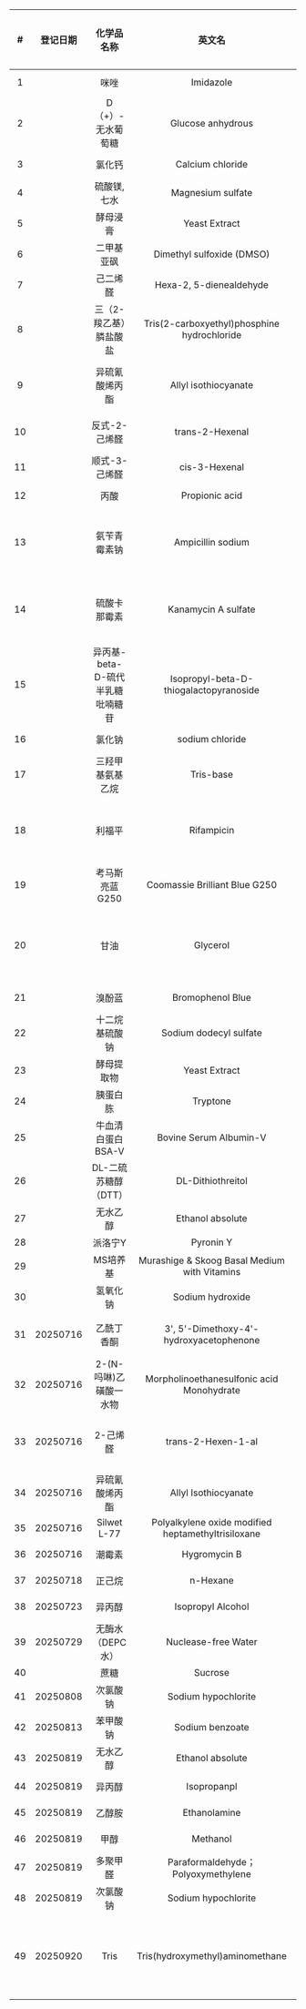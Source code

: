 |  #  |   登记日期   |        化学品名称         |                        英文名                         |     缩写      | 数量  |    规格    |     CAS     |      MW       |     生产商     |        纯度         | 保存温度  |     注意事项     |      产品编号      |      批号      | 保存位置 |                     工作液配制                     | 父记录 |
| :-: | :------: | :------------------: | :------------------------------------------------: | :---------: | :-: | :------: | :---------: | :-----------: | :---------: | :---------------: | :---: | :----------: | :------------: | :----------: | :--: | :-------------------------------------------: | :-: |
|  1  |          |          咪唑          |                     Imidazole                      |      /      |  1  |   500g   |  288-32-4   |     68.08     |     阿拉丁     |        99         |  RT   |      /       |  I108707-500g  |   L2404488   | 210  |                                               |     |
|  2  |          |      D（+）-无水葡萄糖      |                 Glucose anhydrous                  |      /      | 24  |   500g   |   50-99-7   |    180.16     |     沪试      |        AR         |  RT   |      /       |    63005518    |   20241126   | 210  |                                               |     |
|  3  |          |         氯化钙          |                  Calcium chloride                  |      /      |  1  |   500g   | 10043-52-4  |    110.98     |     阿拉丁     |        97         |  RT   |      /       |  C399250-500g  |   L2420665   | 210  |                                               |     |
|  4  |          |       硫酸镁, 七水        |                 Magnesium sulfate                  |      /      |  1  |   500g   | 10034-99-8  |    246.47     |     阿拉丁     |        99         |  RT   |      /       |  M110770-500g  |   K2414579   | 210  |                                               |     |
|  5  |          |         酵母浸膏         |                   Yeast Extract                    |      /      |  1  |  2.5kg   |  8013-1-2   |       /       |     阿拉丁     | CellNourish Basic |  RT   |      /       | Y110984-2.5kg  |   E2409418   | 210  |                                               |     |
|  6  |          |        二甲基亚砜         |             Dimethyl sulfoxide (DMSO)              |    DMSO     |  1  |  500mL   |   67-68-5   |     78.13     |     阿拉丁     |       99.8        |  RT   |      避光      | D103274-500mL  |   A2517131   | 210  |                       /                       |     |
|  7  |          |         己二烯醛         |              Hexa-2, 5-dienealdehyde               |             |  1  |          |  142-83-6   |     96.13     |     阿拉丁     |        95         |  4°C  |      避光      |  H156882-25g   |   B2209047   | 307  |                                               |     |
|  8  |          |     三（2-羧乙基）膦盐酸盐     |    Tris(2-carboxyethyl)phosphine hydrochloride     |  TECP-HCl   |  1  |          | 51805-45-9  |    286.65     |     阿拉丁     |        98         |  4°C  |      避光      |  T107252-25g   |   L2406802   | 307  |                                               |     |
|  9  |          |       异硫氰酸烯丙酯        |                Allyl isothiocyanate                |    AITC     |  1  |          |   57-06-7   |     99.15     |     阿拉丁     |        95         |  4°C  |      避光      |  A477314-25g   |   L2426177   | 307  |       2M: 1043.7 uL, DMSO定容到5mL, -20°C        |     |
| 10  |          |       反式-2-己烯醛       |                  trans-2-Hexenal                   |     E2H     |  1  |          |  6728-26-3  |     98.14     |     麦克林     |        98         |  4°C  |      避光      |  H811039-25mL  |  C17329357   | 307  |        2M: 1000 uL, DMSO定容到5mL, -20°C         |     |
| 11  |          |       顺式-3-己烯醛       |                   cis-3-Hexenal                    |     Z3H     |  1  |          |  6789-80-6  |     98.14     |     麦克林     |        50         | -20°C |      避光      |   H885984-1g   |  C16368833   | 210  |                                               |     |
| 12  |          |          丙酸          |                   Propionic acid                   |             |  1  |          |   79-09-4   |     74.08     |     迈瑞达     |       99.5        |  RT   |      避光      | M244419-500mL  |      /       | 210  |                                               |     |
| 13  |          |        氨苄青霉素钠        |                 Ampicillin sodium                  |     A+      |  2  |   25g    |   69-52-3   |    371.387    |    毕得医药     |       99.99       |  4°C  |      避光      |  BD114240-25g  |    ETA077    | 307  | 100mg/mL: 2g, 溶于20mLddH2O, 0.22uM过滤除菌, -20°C  |     |
| 14  |          |        硫酸卡那霉素        |                Kanamycin A sulfate                 |     K+      |  1  |          | 25389-94-0  |    582.577    |    毕得医药     |      710u/mg      |  4°C  |      避光      | BD1203308-100g |    FRL434    | 307  | 30mg/mL: 0.6g, 溶于20mLddH2O, 0.22uM过滤除菌, -20°C |     |
| 15  |          | 异丙基-beta-D-硫代半乳糖吡喃糖苷 |       Isopropyl-beta-D-thiogalactopyranoside       |    IPTG     |  2  |    5g    |  367-93-1   |    238.301    |    毕得医药     |        98         | -20°C |      避光      |  BD134860-5g   |    FPV756    | 210  |  0.3M: 1.43g, 溶于20mLddH2O, 0.22uM过滤除菌, -20°C  |     |
| 16  |          |         氯化钠          |                  sodium chloride                   |    NaCl     |  1  |   250g   |  7647-14-5  |    58.443     |     生工      |                   |  RT   |      /       |  A501218-0001  |              | 210  |                                               |     |
| 17  |          |       三羟甲基氨基乙烷       |                     Tris-base                      |      /      |  2  |   500g   |   77-86-1   |    121.14     |    合肥博美     |       99.9        |  RT   |      /       |     ST0711     |   YT232411   | 210  |                                               |     |
| 18  |          |         利福平          |                     Rifampicin                     |     Rif     |  1  | (分装约7g)  | 13292-46-1  |    822.94     |     麦克林     |       0.98        |  4°C  |      避光      |   R6056-25g    |  C15181673   | 307  |  50mg/mL: 1g, 溶于20mLddH2O, 0.22uM过滤除菌, -20°C  |     |
| 19  |          |      考马斯亮蓝G250       |           Coomassie Brilliant Blue G250            |      /      |  1  |   10g    |  6104-58-1  |    854.02     |     源叶      |        高纯         |  RT   |      /       |   S19061-10g   |   JS273157   | 210  |                                               |     |
| 20  |          |          甘油          |                      Glycerol                      |      /      |  1  |  500mL   |   56-81-5   |     92.09     |     阿拉丁     |       99.5        |  RT   |      /       | G116205-500mL  |   C2506335   | 210  | 80%: 80mL加ddH2O至100mL, 121°C 20min灭菌, 保存于4°C  |     |
| 21  |          |         溴酚蓝          |                  Bromophenol Blue                  |      /      |  1  |    5g    |  115-39-9   |    669.96     |     阿拉丁     |        AR         |  RT   |      避光      |   B109642-5g   |   H2416083   | 210  |                                               |     |
| 22  |          |       十二烷基硫酸钠        |               Sodium dodecyl sulfate               |     SDS     |  1  |   25g    |  151-21-3   |    288.38     |     阿拉丁     |        99         |  RT   |      /       |  S108349-25g   |   B2521571   | 210  |                                               |     |
| 23  |          |        酵母提取物         |                   Yeast Extract                    |      /      |  1  |   500g   |      /      |       /       |    OXOID    |         /         |  RT   |      /       |    LP0021B     |   4460951    | 210  |                                               |     |
| 24  |          |         胰蛋白胨         |                      Tryptone                      |      /      |  2  |   500g   |      /      |       /       |    OXOID    |         /         |  RT   |      /       |    LP0042B     |   6122847    | 210  |                                               |     |
| 25  |          |     牛血清白蛋白BSA-V      |               Bovine Serum Albumin-V               |    BSA-V    |  1  |   100g   |  9048-46-8  |   66.430kDa   |  Solarbio   |         /         |  4°C  |      /       |     A8020      |  5550310010  | 307  |                                               |     |
| 26  |          |    DL-二硫苏糖醇（DTT）     |                 DL-Dithiothreitol                  |     DTT     |  1  |   25g    |  3483-12-3  |    154.25     |     阿拉丁     |        99         |  4°C  |      避光      |  D104859-25g   |   D2501283   | 307  |                                               |     |
| 27  |          |         无水乙醇         |                  Ethanol absolute                  |    EtOH     |  5  |  500mL   |   64-17-5   |     46.07     |     沪试      |        AR         |  RT   |      避光      |    10009218    |   20250401   | 210  |                                               |     |
| 28  |          |         派洛宁Y         |                     Pyronin Y                      |      /      |  1  |    1g    |   92-32-0   |               |     阿拉丁     |         /         | -20°C |      避光      |   P100851-1g   |   L2102640   | 210  |                                               |     |
| 29  |          |        MS培养基         |    Murashige & Skoog Basal Medium with Vitamins    |    M519     |  1  |   50L    |      /      |       /       |  Phytotech  |         /         |  4°C  |      /       |      M519      | HYT0519438A  | 210  |                                               |     |
| 30  |          |         氢氧化钠         |                  Sodium hydroxide                  |      /      |  1  |   500g   |  1310-73-2  |      40       |     迈瑞尔     |        98         |  RT   |      防潮      |  M04808-500G   |  M10085516   | 210  |                                               |     |
| 31  | 20250716 |        乙酰丁香酮         |      3', 5'-Dimethoxy-4'-hydroxyacetophenone       |      /      |  1  |    1g    |  2478-38-8  |     196.2     | Adamas-beta |        98+        |  RT   |    阴凉干燥密封    |    01049961    |   P2251116   | 210  |                                               |     |
| 32  | 20250716 |    2-(N-吗啉)乙磺酸一水物    |     Morpholinoethanesulfonic acid Monohydrate      |  MES(·H2O)  |  1  |   100g   | 145224-94-8 |    213.25     | Adamas-beta |     99(HPLC)      |  RT   |     阴凉干燥     |    01158660    |   P3283356   | 210  |                                               |     |
| 33  | 20250716 |        2-己烯醛         |                 trans-2-Hexen-1-al                 |     E2H     |  1  |  100ml   |  6728-26-3  |     98.14     | Adamas-beta |        98+        | 2-8°C |   储存在惰性气体中   |   012236940    |   P2634916   | 210  |                                               |     |
| 34  | 20250716 |       异硫氰酸烯丙酯        |                Allyl Isothiocyanate                |    AITC     |  1  |   25g    |   57-06-7   |     99.15     | Adamas-beta |        98         |  RT   |    阴凉干燥密封    |   013531987    |   P2964179   | 210  |                                               |     |
| 35  | 20250716 |     Silwet L-77      | Polyalkylene oxide modified heptamethyltrisiloxane | Silwet L-77 |  1  |   10ml   | 27306-78-1  |       /       |  COOLABER   |         /         |  RT   |      /       |  CS9791-10ml   | CS341525600  | 210  |                                               |     |
| 36  | 20250716 |         潮霉素          |                    Hygromycin B                    |      /      |  1  | 1g(20ml) | 31282-04-9  |    527.52     |     YS      |         /         | -20°C |      /       |   60224ES03    |  WH3512020   | 210  |                                               |     |
| 37  | 20250718 |         正己烷          |                      n-Hexane                      |      /      |  1  |  500ml   |  110-54-3   |     86.18     |     迈瑞尔     |        99         |  RT   |      /       |  M84096-500ml  |  M10129264   | 210  |                                               |     |
| 38  | 20250723 |         异丙醇          |                 Isopropyl Alcohol                  |     IPA     |  5  |  500ml   |   67-63-0   |     60.1      |     迈瑞尔     |      AR,99.5      |  RT   |      /       |  M23307-500ML  | 230904100010 | 210  |                                               |     |
| 39  | 20250729 |      无酶水（DEPC水）      |                Nuclease-free Water                 |      /      |  2  |  500ml   |      /      |       /       |  biosharp   |         /         |  4°C  |      /       |     BL510B     |  01625099AG  | 210  |                                               |     |
| 40  |          |          蔗糖          |                      Sucrose                       |             |  5  |   500g   |   57-50-1   |     324.3     |  biosharp   |         /         |  RT   |      /       |   BS085-500g   |  10125067AZ  | 210  |                                               |     |
| 41  | 20250808 |         次氯酸钠         |                Sodium hypochlorite                 |      /      |  1  |  500mL   |  7681-52-9  |     74.44     |     迈瑞尔     |     有效氯 >20%      |  RT   |      避光      |  M98713-100G   |  M10133408   | 210  |                                               |     |
| 42  | 20250813 |         苯甲酸钠         |                  Sodium benzoate                   |      /      |  1  |   500g   |  532-32-1   |     144.1     |     BBI     |         /         |  RT   |      /       |  A600833-0500  |  KC25BA0009  | 210  |                                               |     |
| 43  | 20250819 |         无水乙醇         |                  Ethanol absolute                  |      /      |  5  |  500ml   |   64-17-5   |     46.07     |     生工      |         /         |  RT   |      /       |  A500737-0500  |  L814WA7004  | 210  |                                               |     |
| 44  | 20250819 |         异丙醇          |                    Isopropanpl                     |      /      |  3  |  500ml   |   67-63-0   |     60.1      |     生工      |         /         |  RT   |      /       |  A507048-0500  |  L813WA7003  | 210  |                                               |     |
| 45  | 20250819 |         乙醇胺          |                    Ethanolamine                    |      /      |  1  |  500ml   |  141-43-5   |     61.08     |     生工      |         /         |  RT   |      /       |  A501346-0500  |  L528WA7005  | 210  |                                               |     |
| 46  | 20250819 |          甲醇          |                      Methanol                      |      /      |  3  |  500ml   |   67-56-1   |     32.04     |     生工      |         /         |  RT   |      /       |  A506806-0500  | LA811WA7001  | 210  |                                               |     |
| 47  | 20250819 |         多聚甲醛         |         Paraformaldehyde；Polyoxymethylene          |      /      |  1  |   500g   | 30525-89-4  | 30.3（Monomer） |     生工      |         /         | 2-8°C |      /       |  A500684-0500  |  L611WA7001  | 210  |                                               |     |
| 48  | 20250819 |         次氯酸钠         |                Sodium hypochlorite                 |      /      |  2  |  500ml   |  7681-52-9  |     74.44     |     生工      |         /         | 2-8°C |      /       |  A5019440500   |  L317WA7005  | 210  |                                               |     |
| 49  | 20250920 |         Tris         |          Tris(hydroxymethyl)aminomethane           |    Tris     |  5  |   500g   |   77-86-1   |    121.44     |     笛柏      |     BR>99.5%      |  RT   | 对湿度敏感；密封阴凉干燥 |    P307030     |     SH25     | 210  |                                               |     |
